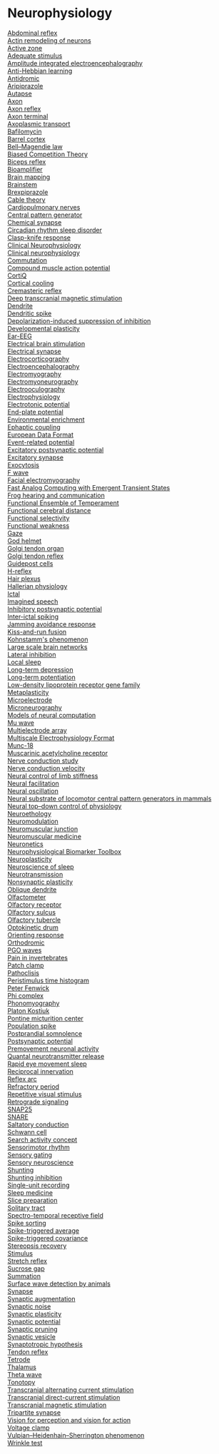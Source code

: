 # Neurophysiology
[Abdominal reflex](https://en.wikipedia.org/wiki/Abdominal_reflex)<br>
[Actin remodeling of neurons](https://en.wikipedia.org/wiki/Actin_remodeling_of_neurons)<br>
[Active zone](https://en.wikipedia.org/wiki/Active_zone)<br>
[Adequate stimulus](https://en.wikipedia.org/wiki/Adequate_stimulus)<br>
[Amplitude integrated electroencephalography](https://en.wikipedia.org/wiki/Amplitude_integrated_electroencephalography)<br>
[Anti-Hebbian learning](https://en.wikipedia.org/wiki/Anti-Hebbian_learning)<br>
[Antidromic](https://en.wikipedia.org/wiki/Antidromic)<br>
[Aripiprazole](https://en.wikipedia.org/wiki/Aripiprazole)<br>
[Autapse](https://en.wikipedia.org/wiki/Autapse)<br>
[Axon](https://en.wikipedia.org/wiki/Axon)<br>
[Axon reflex](https://en.wikipedia.org/wiki/Axon_reflex)<br>
[Axon terminal](https://en.wikipedia.org/wiki/Axon_terminal)<br>
[Axoplasmic transport](https://en.wikipedia.org/wiki/Axoplasmic_transport)<br>
[Bafilomycin](https://en.wikipedia.org/wiki/Bafilomycin)<br>
[Barrel cortex](https://en.wikipedia.org/wiki/Barrel_cortex)<br>
[Bell–Magendie law](https://en.wikipedia.org/wiki/Bell–Magendie_law)<br>
[Biased Competition Theory](https://en.wikipedia.org/wiki/Biased_Competition_Theory)<br>
[Biceps reflex](https://en.wikipedia.org/wiki/Biceps_reflex)<br>
[Bioamplifier](https://en.wikipedia.org/wiki/Bioamplifier)<br>
[Brain mapping](https://en.wikipedia.org/wiki/Brain_mapping)<br>
[Brainstem](https://en.wikipedia.org/wiki/Brainstem)<br>
[Brexpiprazole](https://en.wikipedia.org/wiki/Brexpiprazole)<br>
[Cable theory](https://en.wikipedia.org/wiki/Cable_theory)<br>
[Cardiopulmonary nerves](https://en.wikipedia.org/wiki/Cardiopulmonary_nerves)<br>
[Central pattern generator](https://en.wikipedia.org/wiki/Central_pattern_generator)<br>
[Chemical synapse](https://en.wikipedia.org/wiki/Chemical_synapse)<br>
[Circadian rhythm sleep disorder](https://en.wikipedia.org/wiki/Circadian_rhythm_sleep_disorder)<br>
[Clasp-knife response](https://en.wikipedia.org/wiki/Clasp-knife_response)<br>
[Clinical Neurophysiology](https://en.wikipedia.org/wiki/Clinical_Neurophysiology_(journal))<br>
[Clinical neurophysiology](https://en.wikipedia.org/wiki/Clinical_neurophysiology)<br>
[Commutation](https://en.wikipedia.org/wiki/Commutation_(neurophysiology))<br>
[Compound muscle action potential](https://en.wikipedia.org/wiki/Compound_muscle_action_potential)<br>
[CortiQ](https://en.wikipedia.org/wiki/CortiQ)<br>
[Cortical cooling](https://en.wikipedia.org/wiki/Cortical_cooling)<br>
[Cremasteric reflex](https://en.wikipedia.org/wiki/Cremasteric_reflex)<br>
[Deep transcranial magnetic stimulation](https://en.wikipedia.org/wiki/Deep_transcranial_magnetic_stimulation)<br>
[Dendrite](https://en.wikipedia.org/wiki/Dendrite)<br>
[Dendritic spike](https://en.wikipedia.org/wiki/Dendritic_spike)<br>
[Depolarization-induced suppression of inhibition](https://en.wikipedia.org/wiki/Depolarization-induced_suppression_of_inhibition)<br>
[Developmental plasticity](https://en.wikipedia.org/wiki/Developmental_plasticity)<br>
[Ear-EEG](https://en.wikipedia.org/wiki/Ear-EEG)<br>
[Electrical brain stimulation](https://en.wikipedia.org/wiki/Electrical_brain_stimulation)<br>
[Electrical synapse](https://en.wikipedia.org/wiki/Electrical_synapse)<br>
[Electrocorticography](https://en.wikipedia.org/wiki/Electrocorticography)<br>
[Electroencephalography](https://en.wikipedia.org/wiki/Electroencephalography)<br>
[Electromyography](https://en.wikipedia.org/wiki/Electromyography)<br>
[Electromyoneurography](https://en.wikipedia.org/wiki/Electromyoneurography)<br>
[Electrooculography](https://en.wikipedia.org/wiki/Electrooculography)<br>
[Electrophysiology](https://en.wikipedia.org/wiki/Electrophysiology)<br>
[Electrotonic potential](https://en.wikipedia.org/wiki/Electrotonic_potential)<br>
[End-plate potential](https://en.wikipedia.org/wiki/End-plate_potential)<br>
[Environmental enrichment](https://en.wikipedia.org/wiki/Environmental_enrichment)<br>
[Ephaptic coupling](https://en.wikipedia.org/wiki/Ephaptic_coupling)<br>
[European Data Format](https://en.wikipedia.org/wiki/European_Data_Format)<br>
[Event-related potential](https://en.wikipedia.org/wiki/Event-related_potential)<br>
[Excitatory postsynaptic potential](https://en.wikipedia.org/wiki/Excitatory_postsynaptic_potential)<br>
[Excitatory synapse](https://en.wikipedia.org/wiki/Excitatory_synapse)<br>
[Exocytosis](https://en.wikipedia.org/wiki/Exocytosis)<br>
[F wave](https://en.wikipedia.org/wiki/F_wave)<br>
[Facial electromyography](https://en.wikipedia.org/wiki/Facial_electromyography)<br>
[Fast Analog Computing with Emergent Transient States](https://en.wikipedia.org/wiki/Fast_Analog_Computing_with_Emergent_Transient_States)<br>
[Frog hearing and communication](https://en.wikipedia.org/wiki/Frog_hearing_and_communication)<br>
[Functional Ensemble of Temperament](https://en.wikipedia.org/wiki/Functional_Ensemble_of_Temperament)<br>
[Functional cerebral distance](https://en.wikipedia.org/wiki/Functional_cerebral_distance)<br>
[Functional selectivity](https://en.wikipedia.org/wiki/Functional_selectivity)<br>
[Functional weakness](https://en.wikipedia.org/wiki/Functional_weakness)<br>
[Gaze](https://en.wikipedia.org/wiki/Gaze_(physiology))<br>
[God helmet](https://en.wikipedia.org/wiki/God_helmet)<br>
[Golgi tendon organ](https://en.wikipedia.org/wiki/Golgi_tendon_organ)<br>
[Golgi tendon reflex](https://en.wikipedia.org/wiki/Golgi_tendon_reflex)<br>
[Guidepost cells](https://en.wikipedia.org/wiki/Guidepost_cells)<br>
[H-reflex](https://en.wikipedia.org/wiki/H-reflex)<br>
[Hair plexus](https://en.wikipedia.org/wiki/Hair_plexus)<br>
[Hallerian physiology](https://en.wikipedia.org/wiki/Hallerian_physiology)<br>
[Ictal](https://en.wikipedia.org/wiki/Ictal)<br>
[Imagined speech](https://en.wikipedia.org/wiki/Imagined_speech)<br>
[Inhibitory postsynaptic potential](https://en.wikipedia.org/wiki/Inhibitory_postsynaptic_potential)<br>
[Inter-ictal spiking](https://en.wikipedia.org/wiki/Inter-ictal_spiking)<br>
[Jamming avoidance response](https://en.wikipedia.org/wiki/Jamming_avoidance_response)<br>
[Kiss-and-run fusion](https://en.wikipedia.org/wiki/Kiss-and-run_fusion)<br>
[Kohnstamm's phenomenon](https://en.wikipedia.org/wiki/Kohnstamm's_phenomenon)<br>
[Large scale brain networks](https://en.wikipedia.org/wiki/Large_scale_brain_networks)<br>
[Lateral inhibition](https://en.wikipedia.org/wiki/Lateral_inhibition)<br>
[Local sleep](https://en.wikipedia.org/wiki/Local_sleep)<br>
[Long-term depression](https://en.wikipedia.org/wiki/Long-term_depression)<br>
[Long-term potentiation](https://en.wikipedia.org/wiki/Long-term_potentiation)<br>
[Low-density lipoprotein receptor gene family](https://en.wikipedia.org/wiki/Low-density_lipoprotein_receptor_gene_family)<br>
[Metaplasticity](https://en.wikipedia.org/wiki/Metaplasticity)<br>
[Microelectrode](https://en.wikipedia.org/wiki/Microelectrode)<br>
[Microneurography](https://en.wikipedia.org/wiki/Microneurography)<br>
[Models of neural computation](https://en.wikipedia.org/wiki/Models_of_neural_computation)<br>
[Mu wave](https://en.wikipedia.org/wiki/Mu_wave)<br>
[Multielectrode array](https://en.wikipedia.org/wiki/Multielectrode_array)<br>
[Multiscale Electrophysiology Format](https://en.wikipedia.org/wiki/Multiscale_Electrophysiology_Format)<br>
[Munc-18](https://en.wikipedia.org/wiki/Munc-18)<br>
[Muscarinic acetylcholine receptor](https://en.wikipedia.org/wiki/Muscarinic_acetylcholine_receptor)<br>
[Nerve conduction study](https://en.wikipedia.org/wiki/Nerve_conduction_study)<br>
[Nerve conduction velocity](https://en.wikipedia.org/wiki/Nerve_conduction_velocity)<br>
[Neural control of limb stiffness](https://en.wikipedia.org/wiki/Neural_control_of_limb_stiffness)<br>
[Neural facilitation](https://en.wikipedia.org/wiki/Neural_facilitation)<br>
[Neural oscillation](https://en.wikipedia.org/wiki/Neural_oscillation)<br>
[Neural substrate of locomotor central pattern generators in mammals](https://en.wikipedia.org/wiki/Neural_substrate_of_locomotor_central_pattern_generators_in_mammals)<br>
[Neural top–down control of physiology](https://en.wikipedia.org/wiki/Neural_top–down_control_of_physiology)<br>
[Neuroethology](https://en.wikipedia.org/wiki/Neuroethology)<br>
[Neuromodulation](https://en.wikipedia.org/wiki/Neuromodulation_(medicine))<br>
[Neuromuscular junction](https://en.wikipedia.org/wiki/Neuromuscular_junction)<br>
[Neuromuscular medicine](https://en.wikipedia.org/wiki/Neuromuscular_medicine)<br>
[Neuronetics](https://en.wikipedia.org/wiki/Neuronetics)<br>
[Neurophysiological Biomarker Toolbox](https://en.wikipedia.org/wiki/Neurophysiological_Biomarker_Toolbox)<br>
[Neuroplasticity](https://en.wikipedia.org/wiki/Neuroplasticity)<br>
[Neuroscience of sleep](https://en.wikipedia.org/wiki/Neuroscience_of_sleep)<br>
[Neurotransmission](https://en.wikipedia.org/wiki/Neurotransmission)<br>
[Nonsynaptic plasticity](https://en.wikipedia.org/wiki/Nonsynaptic_plasticity)<br>
[Oblique dendrite](https://en.wikipedia.org/wiki/Oblique_dendrite)<br>
[Olfactometer](https://en.wikipedia.org/wiki/Olfactometer)<br>
[Olfactory receptor](https://en.wikipedia.org/wiki/Olfactory_receptor)<br>
[Olfactory sulcus](https://en.wikipedia.org/wiki/Olfactory_sulcus)<br>
[Olfactory tubercle](https://en.wikipedia.org/wiki/Olfactory_tubercle)<br>
[Optokinetic drum](https://en.wikipedia.org/wiki/Optokinetic_drum)<br>
[Orienting response](https://en.wikipedia.org/wiki/Orienting_response)<br>
[Orthodromic](https://en.wikipedia.org/wiki/Orthodromic)<br>
[PGO waves](https://en.wikipedia.org/wiki/PGO_waves)<br>
[Pain in invertebrates](https://en.wikipedia.org/wiki/Pain_in_invertebrates)<br>
[Patch clamp](https://en.wikipedia.org/wiki/Patch_clamp)<br>
[Pathoclisis](https://en.wikipedia.org/wiki/Pathoclisis)<br>
[Peristimulus time histogram](https://en.wikipedia.org/wiki/Peristimulus_time_histogram)<br>
[Peter Fenwick](https://en.wikipedia.org/wiki/Peter_Fenwick_(neuropsychologist))<br>
[Phi complex](https://en.wikipedia.org/wiki/Phi_complex)<br>
[Phonomyography](https://en.wikipedia.org/wiki/Phonomyography)<br>
[Platon Kostiuk](https://en.wikipedia.org/wiki/Platon_Kostiuk)<br>
[Pontine micturition center](https://en.wikipedia.org/wiki/Pontine_micturition_center)<br>
[Population spike](https://en.wikipedia.org/wiki/Population_spike)<br>
[Postprandial somnolence](https://en.wikipedia.org/wiki/Postprandial_somnolence)<br>
[Postsynaptic potential](https://en.wikipedia.org/wiki/Postsynaptic_potential)<br>
[Premovement neuronal activity](https://en.wikipedia.org/wiki/Premovement_neuronal_activity)<br>
[Quantal neurotransmitter release](https://en.wikipedia.org/wiki/Quantal_neurotransmitter_release)<br>
[Rapid eye movement sleep](https://en.wikipedia.org/wiki/Rapid_eye_movement_sleep)<br>
[Reciprocal innervation](https://en.wikipedia.org/wiki/Reciprocal_innervation)<br>
[Reflex arc](https://en.wikipedia.org/wiki/Reflex_arc)<br>
[Refractory period](https://en.wikipedia.org/wiki/Refractory_period_(physiology))<br>
[Repetitive visual stimulus](https://en.wikipedia.org/wiki/Repetitive_visual_stimulus)<br>
[Retrograde signaling](https://en.wikipedia.org/wiki/Retrograde_signaling)<br>
[SNAP25](https://en.wikipedia.org/wiki/SNAP25)<br>
[SNARE](https://en.wikipedia.org/wiki/SNARE_(protein))<br>
[Saltatory conduction](https://en.wikipedia.org/wiki/Saltatory_conduction)<br>
[Schwann cell](https://en.wikipedia.org/wiki/Schwann_cell)<br>
[Search activity concept](https://en.wikipedia.org/wiki/Search_activity_concept)<br>
[Sensorimotor rhythm](https://en.wikipedia.org/wiki/Sensorimotor_rhythm)<br>
[Sensory gating](https://en.wikipedia.org/wiki/Sensory_gating)<br>
[Sensory neuroscience](https://en.wikipedia.org/wiki/Sensory_neuroscience)<br>
[Shunting](https://en.wikipedia.org/wiki/Shunting)<br>
[Shunting inhibition](https://en.wikipedia.org/wiki/Shunting_inhibition)<br>
[Single-unit recording](https://en.wikipedia.org/wiki/Single-unit_recording)<br>
[Sleep medicine](https://en.wikipedia.org/wiki/Sleep_medicine)<br>
[Slice preparation](https://en.wikipedia.org/wiki/Slice_preparation)<br>
[Solitary tract](https://en.wikipedia.org/wiki/Solitary_tract)<br>
[Spectro-temporal receptive field](https://en.wikipedia.org/wiki/Spectro-temporal_receptive_field)<br>
[Spike sorting](https://en.wikipedia.org/wiki/Spike_sorting)<br>
[Spike-triggered average](https://en.wikipedia.org/wiki/Spike-triggered_average)<br>
[Spike-triggered covariance](https://en.wikipedia.org/wiki/Spike-triggered_covariance)<br>
[Stereopsis recovery](https://en.wikipedia.org/wiki/Stereopsis_recovery)<br>
[Stimulus](https://en.wikipedia.org/wiki/Stimulus_(physiology))<br>
[Stretch reflex](https://en.wikipedia.org/wiki/Stretch_reflex)<br>
[Sucrose gap](https://en.wikipedia.org/wiki/Sucrose_gap)<br>
[Summation](https://en.wikipedia.org/wiki/Summation_(neurophysiology))<br>
[Surface wave detection by animals](https://en.wikipedia.org/wiki/Surface_wave_detection_by_animals)<br>
[Synapse](https://en.wikipedia.org/wiki/Synapse)<br>
[Synaptic augmentation](https://en.wikipedia.org/wiki/Synaptic_augmentation)<br>
[Synaptic noise](https://en.wikipedia.org/wiki/Synaptic_noise)<br>
[Synaptic plasticity](https://en.wikipedia.org/wiki/Synaptic_plasticity)<br>
[Synaptic potential](https://en.wikipedia.org/wiki/Synaptic_potential)<br>
[Synaptic pruning](https://en.wikipedia.org/wiki/Synaptic_pruning)<br>
[Synaptic vesicle](https://en.wikipedia.org/wiki/Synaptic_vesicle)<br>
[Synaptotropic hypothesis](https://en.wikipedia.org/wiki/Synaptotropic_hypothesis)<br>
[Tendon reflex](https://en.wikipedia.org/wiki/Tendon_reflex)<br>
[Tetrode](https://en.wikipedia.org/wiki/Tetrode_(biology))<br>
[Thalamus](https://en.wikipedia.org/wiki/Thalamus)<br>
[Theta wave](https://en.wikipedia.org/wiki/Theta_wave)<br>
[Tonotopy](https://en.wikipedia.org/wiki/Tonotopy)<br>
[Transcranial alternating current stimulation](https://en.wikipedia.org/wiki/Transcranial_alternating_current_stimulation)<br>
[Transcranial direct-current stimulation](https://en.wikipedia.org/wiki/Transcranial_direct-current_stimulation)<br>
[Transcranial magnetic stimulation](https://en.wikipedia.org/wiki/Transcranial_magnetic_stimulation)<br>
[Tripartite synapse](https://en.wikipedia.org/wiki/Tripartite_synapse)<br>
[Vision for perception and vision for action](https://en.wikipedia.org/wiki/Vision_for_perception_and_vision_for_action)<br>
[Voltage clamp](https://en.wikipedia.org/wiki/Voltage_clamp)<br>
[Vulpian–Heidenhain–Sherrington phenomenon](https://en.wikipedia.org/wiki/Vulpian–Heidenhain–Sherrington_phenomenon)<br>
[Wrinkle test](https://en.wikipedia.org/wiki/Wrinkle_test)<br>
